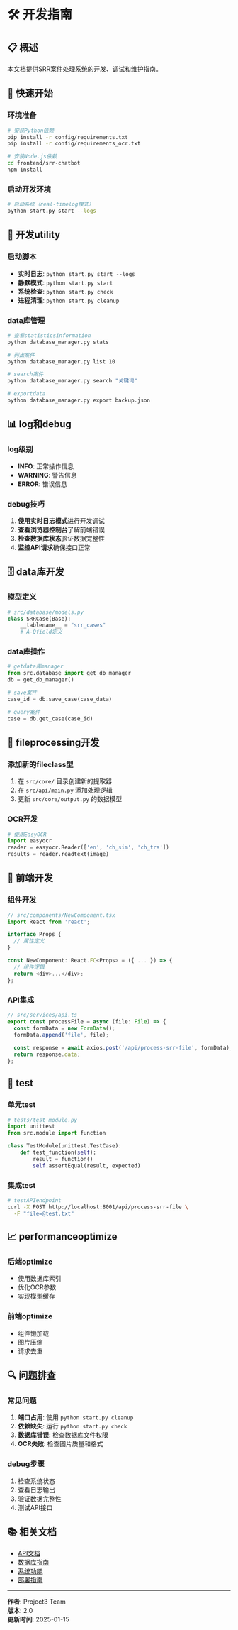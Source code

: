 # 🛠️ 开发指南

## 📋 概述

本文档提供SRR案件处理系统的开发、调试和维护指南。

## 🚀 快速开始

### 环境准备
```bash
# 安装Python依赖
pip install -r config/requirements.txt
pip install -r config/requirements_ocr.txt

# 安装Node.js依赖
cd frontend/srr-chatbot
npm install
```

### 启动开发环境
```bash
# 启动系统（real-timelog模式）
python start.py start --logs
```

## 🔧 开发utility

### 启动脚本
- **实时日志**: `python start.py start --logs`
- **静默模式**: `python start.py start`
- **系统检查**: `python start.py check`
- **进程清理**: `python start.py cleanup`

### data库管理
```bash
# 查看statisticsinformation
python database_manager.py stats

# 列出案件
python database_manager.py list 10

# search案件
python database_manager.py search "关键词"

# exportdata
python database_manager.py export backup.json
```

## 📊 log和debug

### log级别
- **INFO**: 正常操作信息
- **WARNING**: 警告信息
- **ERROR**: 错误信息

### debug技巧
1. **使用实时日志模式**进行开发调试
2. **查看浏览器控制台**了解前端错误
3. **检查数据库状态**验证数据完整性
4. **监控API请求**确保接口正常

## 🗄️ data库开发

### 模型定义
```python
# src/database/models.py
class SRRCase(Base):
    __tablename__ = "srr_cases"
    # A-Qfield定义
```

### data库操作
```python
# getdata库manager
from src.database import get_db_manager
db = get_db_manager()

# save案件
case_id = db.save_case(case_data)

# query案件
case = db.get_case(case_id)
```

## 🔄 fileprocessing开发

### 添加新的fileclass型
1. 在 `src/core/` 目录创建新的提取器
2. 在 `src/api/main.py` 添加处理逻辑
3. 更新 `src/core/output.py` 的数据模型

### OCR开发
```python
# 使用EasyOCR
import easyocr
reader = easyocr.Reader(['en', 'ch_sim', 'ch_tra'])
results = reader.readtext(image)
```

## 🎨 前端开发

### 组件开发
```typescript
// src/components/NewComponent.tsx
import React from 'react';

interface Props {
  // 属性定义
}

const NewComponent: React.FC<Props> = ({ ... }) => {
  // 组件逻辑
  return <div>...</div>;
};
```

### API集成
```typescript
// src/services/api.ts
export const processFile = async (file: File) => {
  const formData = new FormData();
  formData.append('file', file);
  
  const response = await axios.post('/api/process-srr-file', formData);
  return response.data;
};
```

## 🧪 test

### 单元test
```python
# tests/test_module.py
import unittest
from src.module import function

class TestModule(unittest.TestCase):
    def test_function(self):
        result = function()
        self.assertEqual(result, expected)
```

### 集成test
```bash
# testAPIendpoint
curl -X POST http://localhost:8001/api/process-srr-file \
  -F "file=@test.txt"
```

## 📈 performanceoptimize

### 后端optimize
- 使用数据库索引
- 优化OCR参数
- 实现模型缓存

### 前端optimize
- 组件懒加载
- 图片压缩
- 请求去重

## 🔍 问题排查

### 常见问题
1. **端口占用**: 使用 `python start.py cleanup`
2. **依赖缺失**: 运行 `python start.py check`
3. **数据库错误**: 检查数据库文件权限
4. **OCR失败**: 检查图片质量和格式

### debug步骤
1. 检查系统状态
2. 查看日志输出
3. 验证数据完整性
4. 测试API接口

## 📚 相关文档

- [API文档](API_DOCUMENTATION.md)
- [数据库指南](DATABASE_GUIDE.md)
- [系统功能](SYSTEM_FEATURES.md)
- [部署指南](DEPLOYMENT_GUIDE.md)

---

**作者**: Project3 Team  
**版本**: 2.0  
**更新时间**: 2025-01-15

